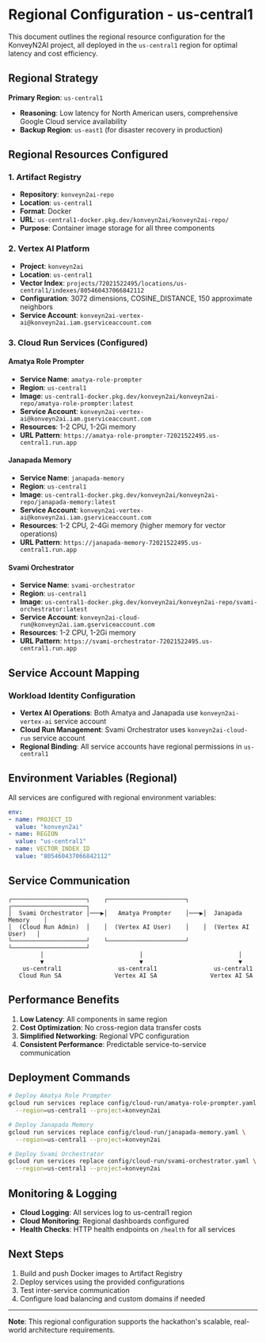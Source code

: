 # Regional Configuration - us-central1

This document outlines the regional resource configuration for the KonveyN2AI project, all deployed in the `us-central1` region for optimal latency and cost efficiency.

## Regional Strategy

**Primary Region**: `us-central1`
- **Reasoning**: Low latency for North American users, comprehensive Google Cloud service availability
- **Backup Region**: `us-east1` (for disaster recovery in production)

## Regional Resources Configured

### 1. Artifact Registry
- **Repository**: `konveyn2ai-repo`
- **Location**: `us-central1`
- **Format**: Docker
- **URL**: `us-central1-docker.pkg.dev/konveyn2ai/konveyn2ai-repo/`
- **Purpose**: Container image storage for all three components

### 2. Vertex AI Platform
- **Project**: `konveyn2ai`
- **Location**: `us-central1`
- **Vector Index**: `projects/72021522495/locations/us-central1/indexes/805460437066842112`
- **Configuration**: 3072 dimensions, COSINE_DISTANCE, 150 approximate neighbors
- **Service Account**: `konveyn2ai-vertex-ai@konveyn2ai.iam.gserviceaccount.com`

### 3. Cloud Run Services (Configured)

#### Amatya Role Prompter
- **Service Name**: `amatya-role-prompter`
- **Region**: `us-central1`
- **Image**: `us-central1-docker.pkg.dev/konveyn2ai/konveyn2ai-repo/amatya-role-prompter:latest`
- **Service Account**: `konveyn2ai-vertex-ai@konveyn2ai.iam.gserviceaccount.com`
- **Resources**: 1-2 CPU, 1-2Gi memory
- **URL Pattern**: `https://amatya-role-prompter-72021522495.us-central1.run.app`

#### Janapada Memory
- **Service Name**: `janapada-memory` 
- **Region**: `us-central1`
- **Image**: `us-central1-docker.pkg.dev/konveyn2ai/konveyn2ai-repo/janapada-memory:latest`
- **Service Account**: `konveyn2ai-vertex-ai@konveyn2ai.iam.gserviceaccount.com`
- **Resources**: 1-2 CPU, 2-4Gi memory (higher memory for vector operations)
- **URL Pattern**: `https://janapada-memory-72021522495.us-central1.run.app`

#### Svami Orchestrator
- **Service Name**: `svami-orchestrator`
- **Region**: `us-central1`
- **Image**: `us-central1-docker.pkg.dev/konveyn2ai/konveyn2ai-repo/svami-orchestrator:latest`
- **Service Account**: `konveyn2ai-cloud-run@konveyn2ai.iam.gserviceaccount.com`
- **Resources**: 1-2 CPU, 1-2Gi memory
- **URL Pattern**: `https://svami-orchestrator-72021522495.us-central1.run.app`

## Service Account Mapping

### Workload Identity Configuration
- **Vertex AI Operations**: Both Amatya and Janapada use `konveyn2ai-vertex-ai` service account
- **Cloud Run Management**: Svami Orchestrator uses `konveyn2ai-cloud-run` service account
- **Regional Binding**: All service accounts have regional permissions in `us-central1`

## Environment Variables (Regional)

All services are configured with regional environment variables:

```yaml
env:
- name: PROJECT_ID
  value: "konveyn2ai"
- name: REGION
  value: "us-central1"
- name: VECTOR_INDEX_ID
  value: "805460437066842112"
```

## Service Communication

```
┌─────────────────────┐    ┌──────────────────────┐    ┌─────────────────────┐
│  Svami Orchestrator │───▶│   Amatya Prompter    │───▶│  Janapada Memory    │
│  (Cloud Run Admin)  │    │  (Vertex AI User)    │    │  (Vertex AI User)   │
└─────────────────────┘    └──────────────────────┘    └─────────────────────┘
         │                           │                           │
         ▼                           ▼                           ▼
    us-central1                us-central1                us-central1
   Cloud Run SA               Vertex AI SA               Vertex AI SA
```

## Performance Benefits

1. **Low Latency**: All components in same region
2. **Cost Optimization**: No cross-region data transfer costs
3. **Simplified Networking**: Regional VPC configuration
4. **Consistent Performance**: Predictable service-to-service communication

## Deployment Commands

```bash
# Deploy Amatya Role Prompter
gcloud run services replace config/cloud-run/amatya-role-prompter.yaml \
  --region=us-central1 --project=konveyn2ai

# Deploy Janapada Memory
gcloud run services replace config/cloud-run/janapada-memory.yaml \
  --region=us-central1 --project=konveyn2ai

# Deploy Svami Orchestrator
gcloud run services replace config/cloud-run/svami-orchestrator.yaml \
  --region=us-central1 --project=konveyn2ai
```

## Monitoring & Logging

- **Cloud Logging**: All services log to us-central1 region
- **Cloud Monitoring**: Regional dashboards configured
- **Health Checks**: HTTP health endpoints on `/health` for all services

## Next Steps

1. Build and push Docker images to Artifact Registry
2. Deploy services using the provided configurations
3. Test inter-service communication
4. Configure load balancing and custom domains if needed

---

**Note**: This regional configuration supports the hackathon's scalable, real-world architecture requirements.